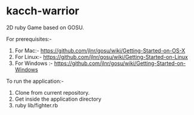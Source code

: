 kacch-warrior
=============

2D ruby Game based on GOSU.

For prerequisites:-

1) For Mac:- https://github.com/jlnr/gosu/wiki/Getting-Started-on-OS-X
2) For Linux:- https://github.com/jlnr/gosu/wiki/Getting-Started-on-Linux
3) For Windows :- https://github.com/jlnr/gosu/wiki/Getting-Started-on-Windows 


To run the application:-

1) Clone from current repository.
2) Get inside the application directory
3) ruby lib/fighter.rb
	
